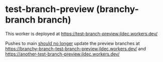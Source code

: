 # test-branch-preview (branchy-branch branch)

This worker is deployed at https://test-branch-preview.jldec.workers.dev/

Pushes to main [should no longer](https://x.com/dcarter_js/status/1950661728372752619) update the preview branches at https://branchy-branch-test-branch-preview.jldec.workers.dev/ and https://another-test-branch-preview.jldec.workers.dev/
